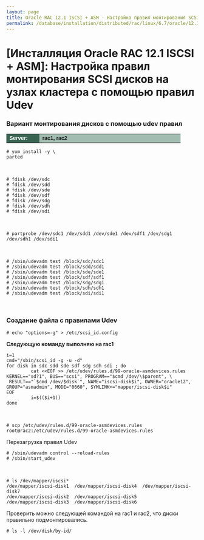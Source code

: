 ```yaml
---
layout: page
title: Oracle RAC 12.1 ISCSI + ASM - Настройка правил монтирования SCSI дисков на узлах кластера с помощью правил Udev
permalink: /database/installation/distributed/rac/linux/6.7/oracle/12.1/iscsi-asm/setup-mounting-rules-by-uder-rules/
---
```


# [Инсталляция Oracle RAC 12.1 ISCSI + ASM]: Настройка правил монтирования SCSI дисков на узлах кластера с помощью правил Udev



### Вариант монтирования дисков с помощью udev правил


<table cellpadding="4" cellspacing="2" align="center" border="0" width="100%">

<tr>
<td style="color: rgb(255, 255, 255);" bgcolor="#386351" width="14%"><span style="font-family: Arial,Helvetica,sans-serif; font-size: 14px;"><strong>Server:</strong></span></td>
<td height="20" bgcolor="#a2bcb1" width="60%"><span style="font-family: Arial,Helvetica,sans-serif; font-size: 14px;"><strong>rac1, rac2</strong></span></td>
</tr>

</table>


	# yum install -y \
	parted

<br/>

	# fdisk /dev/sdc
	# fdisk /dev/sdd
	# fdisk /dev/sde
	# fdisk /dev/sdf
	# fdisk /dev/sdg
	# fdisk /dev/sdh
	# fdisk /dev/sdi

<br/>

	# partprobe /dev/sdc1 /dev/sdd1 /dev/sde1 /dev/sdf1 /dev/sdg1 /dev/sdh1 /dev/sdi1

<br/>

	# /sbin/udevadm test /block/sdc/sdc1
	# /sbin/udevadm test /block/sdd/sdd1
	# /sbin/udevadm test /block/sde/sde1
	# /sbin/udevadm test /block/sdf/sdf1
	# /sbin/udevadm test /block/sdg/sdg1
	# /sbin/udevadm test /block/sdh/sdh1
	# /sbin/udevadm test /block/sdi/sdi1


<br/>

### Создание файла с правилами Udev

	# echo "options=-g" > /etc/scsi_id.config


**Следующую команду выполняю на rac1**



	i=1
	cmd="/sbin/scsi_id -g -u -d"
	for disk in sdc sdd sde sdf sdg sdh sdi ; do
	         cat <<EOF >> /etc/udev/rules.d/99-oracle-asmdevices.rules
	KERNEL=="sd?1", BUS=="scsi", PROGRAM=="$cmd /dev/\$parent", \
	 RESULT=="`$cmd /dev/$disk`", NAME="iscsi-disk$i", OWNER="oracle12", GROUP="asmadmin", MODE="0660", SYMLINK+="mapper/iscsi-disk$i"
	EOF
	         i=$(($i+1))
	done


<br/>

	# scp /etc/udev/rules.d/99-oracle-asmdevices.rules root@rac2:/etc/udev/rules.d/99-oracle-asmdevices.rules


Перезагрузка правил Udev

	# /sbin/udevadm control --reload-rules
	# /sbin/start_udev


<br/>


	# ls /dev/mapper/iscsi*
	/dev/mapper/iscsi-disk1  /dev/mapper/iscsi-disk4  /dev/mapper/iscsi-disk7
	/dev/mapper/iscsi-disk2  /dev/mapper/iscsi-disk5
	/dev/mapper/iscsi-disk3  /dev/mapper/iscsi-disk6


Проверить можно следующей командой на rac1 и rac2, что диски правильно подмонтировались.

	# ls -l /dev/disk/by-id/


<!--


Почитать здесь:

http://www.linuxtopia.org/online_books/rhel6/rhel_6_virtualization/rhel_6_virtualization_sect-Virtualization-Virtualized_block_devices-Configuring_persistent_storage_in_Red_Hat_Enterprise_Linux_5.html



РАБОТАЕТ, ПОЭТОМУ И НЕ УДАЛИЛ.


Make SCSI Devices Trusted

	# vi /etc/scsi_id.config

Добавить:

	options=--whitelisted --replace-whitespace


Create UDEV Rules File

	# vi /etc/udev/rules.d/99-oracle-asmdevices.rules

<br/>


	KERNEL=="sd*", SUBSYSTEM=="block", PROGRAM="/sbin/scsi_id --whitelisted --replace-whitespace /dev/$name", RESULT=="1IET_00010001", NAME="asm-disk1"

	KERNEL=="sd*", SUBSYSTEM=="block", PROGRAM="/sbin/scsi_id --whitelisted --replace-whitespace /dev/$name", RESULT=="1IET_00020001", NAME="asm-disk2"

	KERNEL=="sd*", SUBSYSTEM=="block", PROGRAM="/sbin/scsi_id --whitelisted --replace-whitespace /dev/$name", RESULT=="1IET_00030001", NAME="asm-disk3"

	KERNEL=="sd*", SUBSYSTEM=="block", PROGRAM="/sbin/scsi_id --whitelisted --replace-whitespace /dev/$name", RESULT=="1IET_00040001", NAME="asm-disk4"

	KERNEL=="sd*", SUBSYSTEM=="block", PROGRAM="/sbin/scsi_id --whitelisted --replace-whitespace /dev/$name", RESULT=="1IET_00050001", NAME="asm-disk5"

	KERNEL=="sd*", SUBSYSTEM=="block", PROGRAM="/sbin/scsi_id --whitelisted --replace-whitespace /dev/$name", RESULT=="1IET_00060001", NAME="asm-disk6"

	KERNEL=="sd*", SUBSYSTEM=="block", PROGRAM="/sbin/scsi_id --whitelisted --replace-whitespace /dev/$name", RESULT=="1IET_00070001", NAME="asm-disk7"



Test Rules


	# udevadm test /block/sdc
	# udevadm test /block/sdd
	# udevadm test /block/sde
	# udevadm test /block/sdf
	# udevadm test /block/sdg
	# udevadm test /block/sdh
	# udevadm test /block/sdi



Restart UDEV Service


	# udevadm control --reload-rules
	# /sbin/start_udev

Результат:

	# ls /dev/asm*
	/dev/asm-disk1  /dev/asm-disk3  /dev/asm-disk5  /dev/asm-disk7
	/dev/asm-disk2  /dev/asm-disk4  /dev/asm-disk6


<br/>

-->
